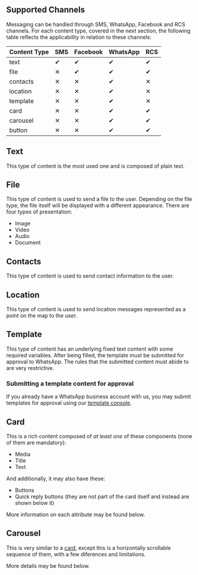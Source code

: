 ## Supported Channels

Messaging can be handled through SMS, WhatsApp, Facebook and RCS channels. For each content type, covered in the next section, the following table reflects the applicability in relation to these channels:

| Content Type | SMS      | Facebook | WhatsApp | RCS      |
|:-------------|:---------|:---------|:---------|:---------|
| text         | &#10004; | &#10004; | &#10004; | &#10004; |
| file         | &#10005; | &#10004; | &#10004; | &#10004; |
| contacts     | &#10005; | &#10005; | &#10004; | &#10005; |
| location     | &#10005; | &#10005; | &#10004; | &#10005; |
| template     | &#10005; | &#10005; | &#10004; | &#10005; |
| card         | &#10005; | &#10005; | &#10004; | &#10004; |
| carousel     | &#10005; | &#10005; | &#10004; | &#10004; |
| button       | &#10005; | &#10005; | &#10004; | &#10004; |


## Text
This type of content is the most used one and is composed of plain text.

<SchemaDefinition schemaRef="#/components/schemas/content.text" showWriteOnly="true" />

## File
This type of content is used to send a file to the user. Depending on the file type, the file itself will be displayed with a different appearance. There are four types of presentation:
* Image
* Video
* Audio
* Document

<SchemaDefinition schemaRef="#/components/schemas/content.file" showWriteOnly="true" />

## Contacts
This type of content is used to send contact information to the user.

<SchemaDefinition schemaRef="#/components/schemas/content.contacts" showWriteOnly="true" />

## Location
This type of content is used to send location messages represented as a point on the map to the user.

<SchemaDefinition schemaRef="#/components/schemas/content.location" showWriteOnly="true" />

## Template
This type of content has an underlying fixed text content with some required variables. After being filled, the template must be submitted for approval to WhatsApp. The rules that the submitted content must abide to are very restrictive.

<SchemaDefinition schemaRef="#/components/schemas/content.template" showWriteOnly="true" />

### Submitting a template content for approval
If you already have a WhatsApp business account with us, you may submit templates for approval using our [template console](https://app.zenvia.com/home/templates).

## Card

This is a rich content composed of *at least one* of these components (none of them are mandatory):
* Media
* Title
* Text

And additionally, it may also have these:
* Buttons
* Quick reply buttons (they are not part of the card itself and instead are shown below it)

More information on each attribute may be found below.

<SchemaDefinition schemaRef="#/components/schemas/content.card" />

## Carousel

This is very similar to a [card](#section/Card), except this is a horizontally scrollable sequence of them, with a few diferences and limitations.

More details may be found below.

<SchemaDefinition schemaRef="#/components/schemas/content.carousel" />
